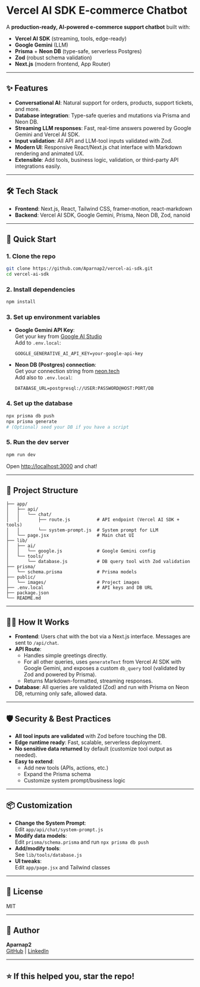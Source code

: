 # Vercel AI SDK E-commerce Chatbot

A **production-ready, AI-powered e-commerce support chatbot** built with:

- **Vercel AI SDK** (streaming, tools, edge-ready)
- **Google Gemini** (LLM)
- **Prisma** + **Neon DB** (type-safe, serverless Postgres)
- **Zod** (robust schema validation)
- **Next.js** (modern frontend, App Router)

---

## ✨ Features

- **Conversational AI**: Natural support for orders, products, support tickets, and more.
- **Database integration**: Type-safe queries and mutations via Prisma and Neon DB.
- **Streaming LLM responses**: Fast, real-time answers powered by Google Gemini and Vercel AI SDK.
- **Input validation**: All API and LLM-tool inputs validated with Zod.
- **Modern UI**: Responsive React/Next.js chat interface with Markdown rendering and animated UX.
- **Extensible**: Add tools, business logic, validation, or third-party API integrations easily.

---

## 🛠️ Tech Stack

- **Frontend**: Next.js, React, Tailwind CSS, framer-motion, react-markdown
- **Backend**: Vercel AI SDK, Google Gemini, Prisma, Neon DB, Zod, nanoid

---

## 🚀 Quick Start

### 1. **Clone the repo**

```bash
git clone https://github.com/Aparnap2/vercel-ai-sdk.git
cd vercel-ai-sdk
```

### 2. **Install dependencies**

```bash
npm install
```

### 3. **Set up environment variables**

- **Google Gemini API Key**:  
  Get your key from [Google AI Studio](https://aistudio.google.com/app/apikey)  
  Add to `.env.local`:

  ```
  GOOGLE_GENERATIVE_AI_API_KEY=your-google-api-key
  ```

- **Neon DB (Postgres) connection**:  
  Get your connection string from [neon.tech](https://neon.tech)  
  Add also to `.env.local`:

  ```
  DATABASE_URL=postgresql://USER:PASSWORD@HOST:PORT/DB
  ```

### 4. **Set up the database**

```bash
npx prisma db push
npx prisma generate
# (Optional) seed your DB if you have a script
```

### 5. **Run the dev server**

```bash
npm run dev
```

Open [http://localhost:3000](http://localhost:3000) and chat!

---

## 🧩 Project Structure

```
├── app/
│   ├── api/
│   │   └── chat/
│   │       ├── route.js          # API endpoint (Vercel AI SDK + tools)
│   │       └── system-prompt.js  # System prompt for LLM
│   └── page.jsx                  # Main chat UI
├── lib/
│   ├── ai/
│   │   └── google.js             # Google Gemini config
│   └── tools/
│       └── database.js           # DB query tool with Zod validation
├── prisma/
│   └── schema.prisma             # Prisma models
├── public/
│   └── images/                   # Project images
├── .env.local                    # API keys and DB URL
├── package.json
└── README.md
```

---

## 🧑‍💻 How It Works

- **Frontend**: Users chat with the bot via a Next.js interface. Messages are sent to `/api/chat`.
- **API Route**:  
  - Handles simple greetings directly.
  - For all other queries, uses `generateText` from Vercel AI SDK with Google Gemini, and exposes a custom `db_query` tool (validated by Zod and powered by Prisma).
  - Returns Markdown-formatted, streaming responses.
- **Database**: All queries are validated (Zod) and run with Prisma on Neon DB, returning only safe, allowed data.

---

## 🛡️ Security & Best Practices

- **All tool inputs are validated** with Zod before touching the DB.
- **Edge runtime ready**: Fast, scalable, serverless deployment.
- **No sensitive data returned** by default (customize tool output as needed).
- **Easy to extend**:  
  - Add new tools (APIs, actions, etc.)
  - Expand the Prisma schema
  - Customize system prompt/business logic

---

## 📦 Customization

- **Change the System Prompt**:  
  Edit `app/api/chat/system-prompt.js`
- **Modify data models**:  
  Edit `prisma/schema.prisma` and run `npx prisma db push`
- **Add/modify tools**:  
  See `lib/tools/database.js`
- **UI tweaks**:  
  Edit `app/page.jsx` and Tailwind classes

---

## 📝 License

MIT

---

## 👤 Author

**Aparnap2**  
[GitHub](https://github.com/Aparnap2) | [LinkedIn](https://linkedin.com/in/aparnap2)

---

## ⭐️ If this helped you, star the repo!
